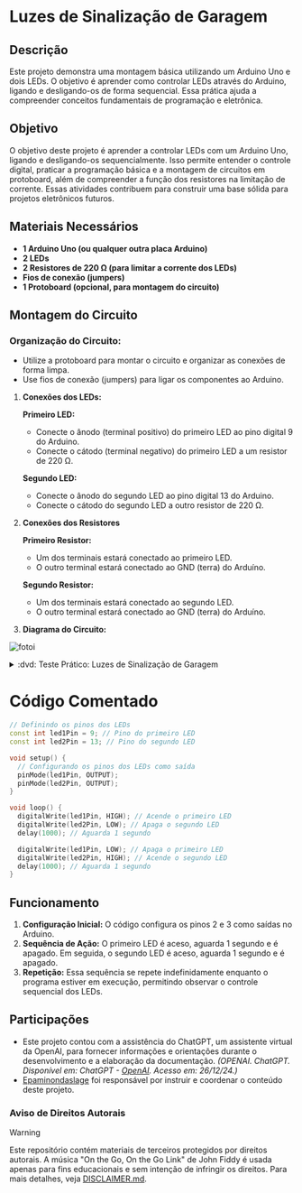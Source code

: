 # Luzes de Sinalização de Garagem


## Descrição
Este projeto demonstra uma montagem básica utilizando um Arduino Uno e dois LEDs. O objetivo é aprender como controlar LEDs através do Arduino, ligando e desligando-os de forma sequencial. Essa prática ajuda a compreender conceitos fundamentais de programação e eletrônica.


## Objetivo
O objetivo deste projeto é aprender a controlar LEDs com um Arduino Uno, ligando e desligando-os sequencialmente. Isso permite entender o controle digital, praticar a programação básica e a montagem de circuitos em protoboard, além de compreender a função dos resistores na limitação de corrente. Essas atividades contribuem para construir uma base sólida para projetos eletrônicos futuros.


## Materiais Necessários
- **1 Arduino Uno (ou qualquer outra placa Arduino)**
- **2 LEDs**
- **2 Resistores de 220 Ω (para limitar a corrente dos LEDs)**
- **Fios de conexão (jumpers)**
- **1 Protoboard (opcional, para montagem do circuito)**


## Montagem do Circuito
### Organização do Circuito:
- Utilize a protoboard para montar o circuito e organizar as conexões de forma limpa.
- Use fios de conexão (jumpers) para ligar os componentes ao Arduino.

1. **Conexões dos LEDs:**
   
   **Primeiro LED:**
      - Conecte o ânodo (terminal positivo) do primeiro LED ao pino digital 9 do Arduino.
      - Conecte o cátodo (terminal negativo) do primeiro LED a um resistor de 220 Ω.

   **Segundo LED:**
      - Conecte o ânodo do segundo LED ao pino digital 13 do Arduino.
      - Conecte o cátodo do segundo LED a outro resistor de 220 Ω.
   
3. **Conexões dos Resistores**

   **Primeiro Resistor:**
      - Um dos terminais estará conectado ao primeiro LED.
      - O outro terminal estará conectado ao GND (terra) do Arduíno.
   
   **Segundo Resistor:**
      - Um dos terminais estará conectado ao segundo LED.
      - O outro terminal estará conectado ao GND (terra) do Arduíno.
  
4. **Diagrama do Circuito:**
   
![fotoi](https://github.com/Matheusrammos/LIA-Docs/blob/main/Exerc%C3%ADcio_em_Sala_2/Diagrama_Aula_2.png)
<details>
<summary> :dvd: Teste Prático: Luzes de Sinalização de Garagem </summary>

[Luzes de Sinalização de Garagem](https://github.com/user-attachments/assets/2bb3d1d8-f805-40ad-b18f-218ab6cd244a)
</details>



# Código Comentado
```cpp
// Definindo os pinos dos LEDs
const int led1Pin = 9; // Pino do primeiro LED
const int led2Pin = 13; // Pino do segundo LED

void setup() {
  // Configurando os pinos dos LEDs como saída
  pinMode(led1Pin, OUTPUT);
  pinMode(led2Pin, OUTPUT);
}

void loop() {
  digitalWrite(led1Pin, HIGH); // Acende o primeiro LED
  digitalWrite(led2Pin, LOW); // Apaga o segundo LED
  delay(1000); // Aguarda 1 segundo

  digitalWrite(led1Pin, LOW); // Apaga o primeiro LED
  digitalWrite(led2Pin, HIGH); // Acende o segundo LED
  delay(1000); // Aguarda 1 segundo
}
````


## Funcionamento
1. **Configuração Inicial:** O código configura os pinos 2 e 3 como saídas no Arduino.
2. **Sequência de Ação:** O primeiro LED é aceso, aguarda 1 segundo e é apagado. Em seguida, o segundo LED é aceso, aguarda 1 segundo e é apagado.
3. **Repetição:** Essa sequência se repete indefinidamente enquanto o programa estiver em execução, permitindo observar o controle sequencial dos LEDs.


## Participações
- Este projeto contou com a assistência do ChatGPT, um assistente virtual da OpenAI, para fornecer informações e orientações durante o desenvolvimento e a elaboração da documentação.
  *(OPENAI. ChatGPT. Disponível em: ChatGPT - [OpenAI](https://www.openai.com/chatgpt). Acesso em: 26/12/24.)*
- [Epaminondaslage](https://www.bing.com/ck/a?!&&p=cf945232149fce13JmltdHM9MTcyNjcwNDAwMCZpZ3VpZD0yNGZkYWYyYS1lMjZiLTYzMWYtMzY0MC1iYmJiZTNlZTYyZGImaW5zaWQ9NTE5Mg&ptn=3&ver=2&hsh=3&fclid=24fdaf2a-e26b-631f-3640-bbbbe3ee62db&psq=src%3d%22https%3a%2f%2fgithub.com%2fEpaminondaslage%2fAluno_Fulano_de_Tal%2fblob%2fmain%2fExercicio_em_Casa_1%2fFigura.jpeg%22+alt%3d%22Circuito%22+width%3d%2250%25%22&u=a1aHR0cHM6Ly9naXRodWIuY29tL0VwYW1pbm9uZGFzbGFnZQ&ntb=1) foi responsável por instruir e coordenar o conteúdo deste projeto.

### Aviso de Direitos Autorais
>[!WARNING]
>
>Este repositório contém materiais de terceiros protegidos por direitos autorais. A música "On the Go, On the Go Link" de John Fiddy é usada apenas para fins educacionais e sem intenção de infringir os direitos. Para mais detalhes, veja [DISCLAIMER.md](./DISCLAIMER.md).
